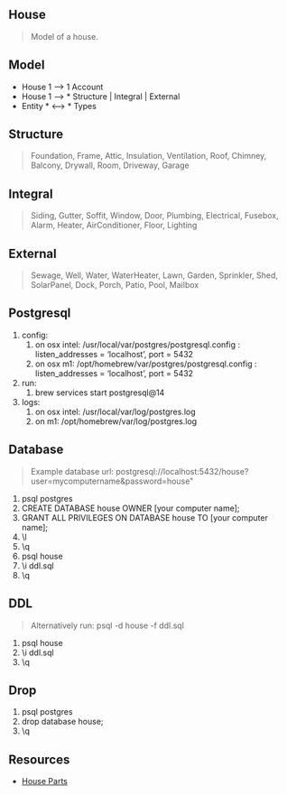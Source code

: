 House
----
>Model of a house.

Model
-----
* House 1 --> 1 Account
* House 1 --> * Structure | Integral | External
* Entity * <--> * Types

Structure
---------
>Foundation, Frame, Attic, Insulation, Ventilation, Roof, Chimney, Balcony, Drywall,
>Room, Driveway, Garage

Integral
--------
>Siding, Gutter, Soffit, Window, Door, Plumbing, Electrical, Fusebox, Alarm, Heater,
>AirConditioner, Floor, Lighting

External
--------
>Sewage, Well, Water, WaterHeater, Lawn, Garden, Sprinkler, Shed, SolarPanel, Dock,
>Porch, Patio, Pool, Mailbox

Postgresql
----------
1. config:
    1. on osx intel: /usr/local/var/postgres/postgresql.config : listen_addresses = ‘localhost’, port = 5432
    2. on osx m1: /opt/homebrew/var/postgres/postgresql.config : listen_addresses = ‘localhost’, port = 5432
2. run:
    1. brew services start postgresql@14
3. logs:
    1. on osx intel: /usr/local/var/log/postgres.log
    2. on m1: /opt/homebrew/var/log/postgres.log

Database
--------
>Example database url: postgresql://localhost:5432/house?user=mycomputername&password=house"
1. psql postgres
2. CREATE DATABASE house OWNER [your computer name];
3. GRANT ALL PRIVILEGES ON DATABASE house TO [your computer name];
4. \l
5. \q
6. psql house
7. \i ddl.sql
8. \q

DDL
---
>Alternatively run: psql -d house -f ddl.sql
1. psql house
2. \i ddl.sql
3. \q

Drop
----
1. psql postgres
2. drop database house;
3. \q

Resources
---------
* [House Parts](https://www.hippo.com/learn-center/parts-of-a-house)